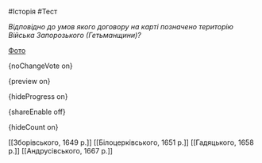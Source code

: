 #Історія #Тест

*Відповідно до умов якого договору на карті позначено територію Війська Запорозького (Гетьманщини)?*

[Фото](https://zno.osvita.ua//doc/images/znotest/49/4950/hist-ukr-prob-2014_12_4950.jpg)

{noChangeVote on}

{preview on}

{hideProgress on}

{shareEnable off}

{hideCount on}

[[Зборівського, 1649 р.]]
[[Білоцерківського, 1651 р.]]
[[Гадяцького, 1658 р.]]
[[Андрусівського, 1667 р.]]
